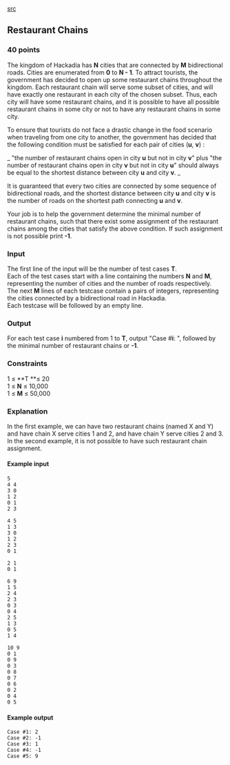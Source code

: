 [src](https://www.facebook.com/hackercup/problems.php?pid=395536453921142&round=1433361756892155)

## Restaurant Chains

### 40 points 

The kingdom of Hackadia has **N** cities that are connected by **M**
bidirectional roads. Cities are enumerated from **0** to **N - 1**. To attract
tourists, the government has decided to open up some restaurant chains
throughout the kingdom. Each restaurant chain will serve some subset of
cities, and will have exactly one restaurant in each city of the chosen
subset. Thus, each city will have some restaurant chains, and it is possible
to have all possible restaurant chains in some city or not to have any
restaurant chains in some city.

To ensure that tourists do not face a drastic change in the food scenario when
traveling from one city to another, the government has decided that the
following condition must be satisfied for each pair of cities (**u**, **v**) :

_ "the number of restaurant chains open in city **u** but not in city **v**"
plus "the number of restaurant chains open in city **v** but not in city
**u**" should always be equal to the shortest distance between city **u** and
city **v**. _

It is guaranteed that every two cities are connected by some sequence of
bidirectional roads, and the shortest distance between city **u** and city
**v** is the number of roads on the shortest path connecting **u** and **v**.

Your job is to help the government determine the minimal number of restaurant
chains, such that there exist some assignment of the restaurant chains among
the cities that satisfy the above condition. If such assignment is not
possible print **-1**.

### Input

The first line of the input will be the number of test cases **T**.  
Each of the test cases start with a line containing the numbers **N** and
**M**, representing the number of cities and the number of roads respectively.  
The next **M** lines of each testcase contain a pairs of integers,
representing the cities connected by a bidirectional road in Hackadia.  
Each testcase will be followed by an empty line.  

### Output

For each test case **i** numbered from 1 to **T**, output "Case #**i**: ",
followed by the minimal number of restaurant chains or **-1**.

### Constraints

1 ≤ **T **≤ 20  
1 ≤ **N** ≤ 10,000  
1 ≤ **M** ≤ 50,000  

### Explanation

In the first example, we can have two restaurant chains (named X and Y) and
have chain X serve cities 1 and 2, and have chain Y serve cities 2 and 3.  
In the second example, it is not possible to have such restaurant chain
assignment.  

#### Example input

```
5
4 4
3 0
1 2
0 1
2 3

4 5
1 3
3 0
1 2
2 3
0 1

2 1
0 1

6 9
1 5
2 4
2 3
0 3
0 4
2 5
1 3
0 5
1 4

10 9
0 1
0 9
0 3
0 8
0 7
0 6
0 2
0 4
0 5

```

#### Example output

```
Case #1: 2
Case #2: -1
Case #3: 1
Case #4: -1
Case #5: 9
```
